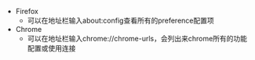 * Firefox
    * 可以在地址栏输入about:config查看所有的preference配置项
* Chrome
    * 可以在地址栏输入chrome://chrome-urls，会列出来chrome所有的功能配置或使用连接
